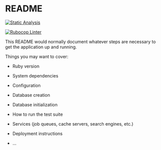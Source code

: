 # README

[![Static Analysis](https://github.com/blrobin2/spelling-bee-parser/actions/workflows/static_analysis.yml/badge.svg)](https://github.com/blrobin2/spelling-bee-parser/actions/workflows/static_analysis.yml)

[![Rubocop Linter](https://github.com/blrobin2/spelling-bee-parser/actions/workflows/rubocop.yml/badge.svg)](https://github.com/blrobin2/spelling-bee-parser/actions/workflows/rubocop.yml)

This README would normally document whatever steps are necessary to get the
application up and running.

Things you may want to cover:

* Ruby version

* System dependencies

* Configuration

* Database creation

* Database initialization

* How to run the test suite

* Services (job queues, cache servers, search engines, etc.)

* Deployment instructions

* ...
